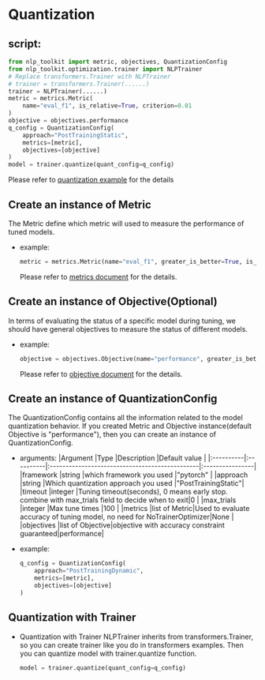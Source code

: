 # Quantization
## script:
```python
from nlp_toolkit import metric, objectives, QuantizationConfig
from nlp_toolkit.optimization.trainer import NLPTrainer
# Replace transformers.Trainer with NLPTrainer
# trainer = transformers.Trainer(......)
trainer = NLPTrainer(......)
metric = metrics.Metric(
    name="eval_f1", is_relative=True, criterion=0.01
)
objective = objectives.performance
q_config = QuantizationConfig(
    approach="PostTrainingStatic",
    metrics=[metric],
    objectives=[objective]
)
model = trainer.quantize(quant_config=q_config)
```
Please refer to [quantization example](../examples/optimize/pytorch/huggingface/text-classification/quantization/inc/run_glue.py) for the details

## Create an instance of Metric
The Metric define which metric will used to measure the performance of tuned models.
- example:
    ```python
    metric = metrics.Metric(name="eval_f1", greater_is_better=True, is_relative=True, criterion=0.01, weight_ratio=None)
    ```

    Please refer to [metrics document](metrics.md) for the details.

## Create an instance of Objective(Optional)
In terms of evaluating the status of a specific model during tuning, we should have general objectives to measure the status of different models.

- example:
    ```python
    objective = objectives.Objective(name="performance", greater_is_better=True, weight_ratio=None)
    ```

    Please refer to [objective document](objectives.md) for the details.

## Create an instance of QuantizationConfig
The QuantizationConfig contains all the information related to the model quantization behavior. If you created Metric and Objective instance(default Objective is "performance"), then you can create an instance of QuantizationConfig.

- arguments:
    |Argument   |Type       |Description                                        |Default value    |
    |:----------|:----------|:-----------------------------------------------|:----------------|
    |framework  |string     |which framework you used                        |"pytorch"        |
    |approach   |string     |Which quantization approach you used            |"PostTrainingStatic"|
    |timeout    |integer    |Tuning timeout(seconds), 0 means early stop. combine with max_trials field to decide when to exit|0    |
    |max_trials |integer    |Max tune times                                  |100              |
    |metrics    |list of Metric|Used to evaluate accuracy of tuning model, no need for NoTrainerOptimizer|None |
    |objectives |list of Objective|objective with accuracy constraint guaranteed|performance|

- example:
    ```python
    q_config = QuantizationConfig(
        approach="PostTrainingDynamic",
        metrics=[metric],
        objectives=[objective]
    )
    ```

## Quantization with Trainer
- Quantization with Trainer
    NLPTrainer inherits from transformers.Trainer, so you can create trainer like you do in transformers examples. Then you can quantize model with trainer.quantize function.
    ```python
    model = trainer.quantize(quant_config=q_config)
    ```
